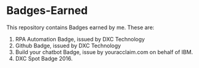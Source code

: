 # Badges-Earned

This repository contains Badges earned by me. These are:  
  1) RPA Automation Badge, issued by DXC Technology
  2) Github Badge, issued by DXC Technology
  3) Build your chatbot Badge, issue by youracclaim.com on behalf of IBM.
  4) DXC Spot Badge 2016.
